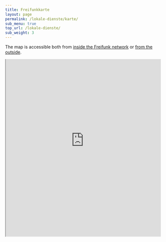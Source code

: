 ```yaml
---
title: Freifunkkarte
layout: page
permalink: /lokale-dienste/karte/
sub_menu: true
top_url: /lokale-dienste/
sub_weight: 3
---
```


The map is accessible both from [inside the Freifunk network](http://map.ffda) or [from the outside](http://map.freifunk-darmstadt.de).

<div style="width:100%; height:600px; overflow:hidden; position: relative">
<iframe src="http://map.darmstadt.freifunk.net" style="position:absolute; width:100%; height:600px; top:-30px"></iframe>
</div>
